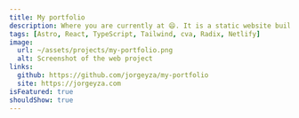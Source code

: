 ```yaml
---
title: My portfolio
description: Where you are currently at 😄. It is a static website built with Astro.
tags: [Astro, React, TypeScript, Tailwind, cva, Radix, Netlify]
image:
  url: ~/assets/projects/my-portfolio.png
  alt: Screenshot of the web project
links:
  github: https://github.com/jorgeyza/my-portfolio
  site: https://jorgeyza.com
isFeatured: true
shouldShow: true
---
```

